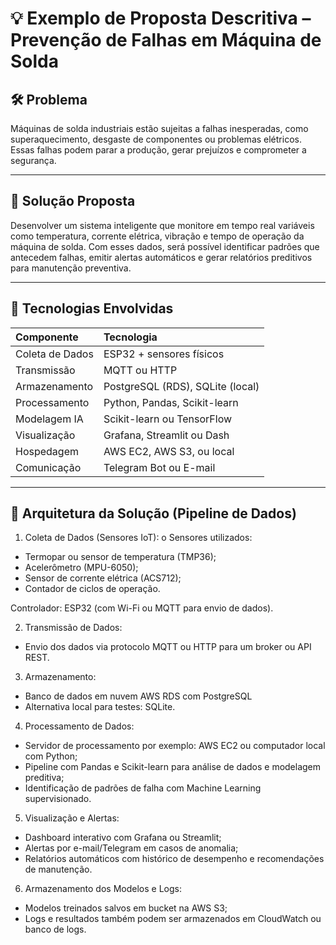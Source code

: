 # 💡 Exemplo de Proposta Descritiva – Prevenção de Falhas em Máquina de Solda

## 🛠️ Problema
Máquinas de solda industriais estão sujeitas a falhas inesperadas, como superaquecimento, desgaste de componentes ou problemas elétricos. Essas falhas podem parar a produção, gerar prejuízos e comprometer a segurança.
___
## 🧠 Solução Proposta
Desenvolver um sistema inteligente que monitore em tempo real variáveis como temperatura, corrente elétrica, vibração e tempo de operação da máquina de solda. Com esses dados, será possível identificar padrões que antecedem falhas, emitir alertas automáticos e gerar relatórios preditivos para manutenção preventiva.
___
## 🔧 Tecnologias Envolvidas
| Componente   | Tecnologia |
| :---------- | :--------- |
| Coleta de Dados	| ESP32 + sensores físicos | 
| Transmissão	 | MQTT ou HTTP | 
| Armazenamento	 | PostgreSQL (RDS), SQLite (local) | 
| Processamento	| Python, Pandas, Scikit-learn | 
| Modelagem IA	| Scikit-learn ou TensorFlow | 
| Visualização	| Grafana, Streamlit ou Dash | 
| Hospedagem	| AWS EC2, AWS S3, ou local | 
| Comunicação	| Telegram Bot ou E-mail | 
___
## 🧱 Arquitetura da Solução (Pipeline de Dados)
1. Coleta de Dados (Sensores IoT):
o	Sensores utilizados:
- Termopar ou sensor de temperatura (TMP36);
- Acelerômetro (MPU-6050);
- Sensor de corrente elétrica (ACS712);
- Contador de ciclos de operação.

Controlador: ESP32 (com Wi-Fi ou MQTT para envio de dados).

2. Transmissão de Dados:
- Envio dos dados via protocolo MQTT ou HTTP para um broker ou API REST.

3. Armazenamento:
- Banco de dados em nuvem  AWS RDS com PostgreSQL
- Alternativa local para testes: SQLite.

4. Processamento de Dados:
- Servidor de processamento por exemplo: AWS EC2 ou computador local com Python;
- Pipeline com Pandas e Scikit-learn para análise de dados e modelagem preditiva;
- Identificação de padrões de falha com Machine Learning supervisionado.

5. Visualização e Alertas:
- Dashboard interativo com Grafana ou Streamlit;
- Alertas por e-mail/Telegram em casos de anomalia;
- Relatórios automáticos com histórico de desempenho e recomendações de manutenção.

6. Armazenamento dos Modelos e Logs:
- Modelos treinados salvos em bucket na AWS S3;
- Logs e resultados também podem ser armazenados em CloudWatch ou banco de logs.
